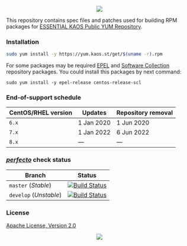 <p align="center"><a href="#readme"><img src="https://gh.kaos.st/kaos-repo.svg"/></a></p>

This repository contains spec files and patches used for building RPM packages for [ESSENTIAL KAOS Public YUM Repository](https://yum.kaos.st).

### Installation

```bash
sudo yum install -y https://yum.kaos.st/get/$(uname -r).rpm
```

For some packages may be required [EPEL](https://fedoraproject.org/wiki/EPEL) and [Software Collection](https://wiki.centos.org/SpecialInterestGroup/SCLo) repository packages. You could install this packages by next command:

```
sudo yum install -y epel-release centos-release-scl
```

### End-of-support schedule

| CentOS/RHEL version | Updates     | Repository removal |
|---------------------|-------------|--------------------|
| `6.x`               | 1 Jan 2020  | 1 Jun 2020         |
| `7.x`               | 1 Jan 2022  | 6 Jun 2022         |
| `8.x`               | —           | —                  |


### [_perfecto_](https://github.com/essentialkaos/perfecto) check status

| Branch                 | Status |
|------------------------|--------|
| `master` (_Stable_)    | [![Build Status](https://travis-ci.org/essentialkaos/kaos-repo.svg?branch=master)](https://travis-ci.org/essentialkaos/kaos-repo) |
| `develop` (_Unstable_) | [![Build Status](https://travis-ci.org/essentialkaos/kaos-repo.svg?branch=develop)](https://travis-ci.org/essentialkaos/kaos-repo) |

### License

[Apache License, Version 2.0](https://www.apache.org/licenses/LICENSE-2.0)

<p align="center"><a href="https://essentialkaos.com"><img src="https://gh.kaos.st/ekgh.svg"/></a></p>
